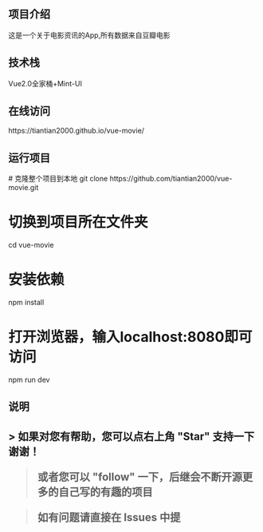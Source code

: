 <h2>项目介绍</h2>

这是一个关于电影资讯的App,所有数据来自豆瓣电影

<h2>技术栈</h2>
Vue2.0全家桶+Mint-UI

<h2>在线访问</h2>
https://tiantian2000.github.io/vue-movie/

<h2>运行项目</h2>
# 克隆整个项目到本地
git clone https://github.com/tiantian2000/vue-movie.git

# 切换到项目所在文件夹
cd vue-movie

# 安装依赖
npm install

# 打开浏览器，输入localhost:8080即可访问
npm run dev


<h2>说明<h2>
>  如果对您有帮助，您可以点右上角 "Star" 支持一下 谢谢！

>  或者您可以 "follow" 一下，后继会不断开源更多的自己写的有趣的项目

> 如有问题请直接在 Issues 中提


